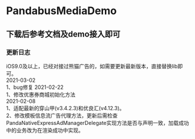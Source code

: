 # PandabusMediaDemo
## 下载后参考文档及demo接入即可
### 更新日志
iOS9.0及以上，已经对接过熊猫广告的，如需要更新最新版本，直接替换lib即可。  
2021-03-02  
1、bug修复
2021-02-22  
1、修改优惠券商城初始化方法  
2021-02-08  
1、适配最新的穿山甲(v3.4.2.3)和优良汇(v4.12.3)。  
2、修改模板信息流广告代理方法，更新后需检查PandaNativeExpressAdManagerDelegate实现方法是否与声明一致，加载成功中的业务改为在渲染成功中实现。  
